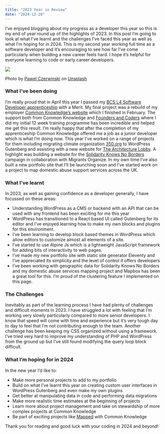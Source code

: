 ```yaml
---
title: "2023 Year in Review"
date: "2024-12-28"
---
```


I’ve enjoyed blogging about my progress as a developer this year so this is my end of year round up of the highlights of 2023. In this post I’m going to look at what I’ve learnt and the challenges I’ve faced this year as well as what I’m hoping for in 2024. This is my second year working full time as a software developer and it’s encouraging to see how far I’ve come particularly when building a new career feels hard. I hope it’s helpful for everyone learning to code or early career developers. 


![](https://images.unsplash.com/photo-1672405328102-05825b3cc8e7?q=80&w=2970&auto=format&fit=crop&ixlib=rb-4.0.3&ixid=M3wxMjA3fDB8MHxwaG90by1wYWdlfHx8fGVufDB8fHx8fA%3D%3D)

Photo by <a href="https://unsplash.com/@pawel_czerwinski?utm_content=creditCopyText&utm_medium=referral&utm_source=unsplash">Pawel Czerwinski</a> on <a href="https://unsplash.com/photos/a-blue-and-white-background-with-the-word-sale-spelled-out-WbGRqQCIj9s?utm_content=creditCopyText&utm_medium=referral&utm_source=unsplash">Unsplash</a>
  

### What I’ve been doing 
I’m really proud that in April this year I passed my [BCS L4 Software Developer apprenticeship](https://www.instituteforapprenticeships.org/apprenticeship-standards/software-developer-v1-1) with a Merit. My final project was a rebuild of my employer [Common Knowledge’s website](https://commonknowledge.coop/) which I finished in February. The support both from Common Knowledge and [Founders and Coders](https://www.foundersandcoders.com/) where I did my initial 12 week training programme has been incredible and helped me get this result. I’m really happy that after the completion of my apprenticeship Common Knowledge offered me a job as a junior developer which is what I’m doing now. This year I’ve worked on a range of projects for them including migrating climate organization [350.org](https://350.org/) to WordPress Gutenberg and assisting with a new website for [The Architecture Lobby](https://architecture-lobby.org/). A highlight was building a website for the [Solidarity Knows No Borders](https://sknb.org/) campaign in collaboration with Migrants Organize. In my own time I’ve also built a new portfolio site that I’ll be launching soon and I’ve started work on a project to map domestic abuse support services across the UK.

### What I’ve learnt 
In 2023, as well as gaining confidence as a developer generally, I have focussed on these areas:

- Understanding WordPress as a CMS or backend with an API that can be used with any frontend has been exciting for me this year
- WordPress has transitioned to a React based UI called Gutenberg for its editor and I’ve enjoyed learning how to make my own blocks and plugins for this environment.
- I’ve been learning to develop block based themes in WordPress which allow editors to customize almost all elements of a site. 
- I’ve started to use Alpine Js which is a lightweight JavaScript framework for adding bits of interactivity to web pages. 
- I’ve made my new portfolio site with static site generator Eleventy and I’ve appreciated its simplicity and the level of control it offers developers
- I’ve been working with geographic data for Solidarity Knows No Borders and my domestic abuse services mapping project and Mapbox has been a great tool for this. I’m proud of the clustering feature I implemented on this page. 

### The Challenges
Inevitably as part of the learning process I have had plenty of challenges and difficult moments in 2023. I have struggled a lot with feeling that I’m working very slowly particularly compared to more senior developers. I know that speed will come with time and experience but it’s very tough day to day to feel that I’m not contributing enough to the team. Another challenge has been keeping my CSS organized without using a framework. I’ve tried very hard to improve my understanding of PHP and WordPress from the ground up but I’ve still found modifying the query loop block difficult. 

### What I’m hoping for in 2024
In the new year I’d like to:

- Make more personal projects to add to my portfolio
- Build on what I’ve learnt this year on creating custom user interfaces in WordPress Gutenberg and even make my own plugins
- Get better at manipulating data in code and performing data migrations
- Make more realistic time estimates at the beginning of projects
- Learn more about project management and take on stewardship of more complex projects at Common Knowledge
- Be part of exciting projects like [Mapped](https://mapped.commonknowledge.coop/) with Common Knowledge 

Thank you for reading and good luck with your coding in 2024 and beyond!

